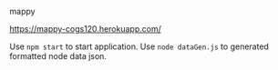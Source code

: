 mappy

https://mappy-cogs120.herokuapp.com/

Use `npm start` to start application.
Use `node dataGen.js` to generated formatted node data json.